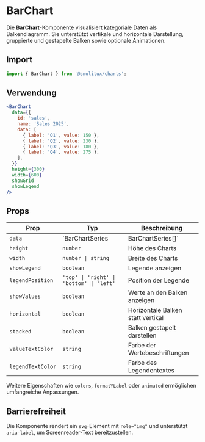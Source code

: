 # BarChart

Die **BarChart**-Komponente visualisiert kategoriale Daten als Balkendiagramm. Sie unterstützt vertikale und horizontale Darstellung, gruppierte und gestapelte Balken sowie optionale Animationen.

## Import
```jsx
import { BarChart } from '@smolitux/charts';
```

## Verwendung
```jsx
<BarChart
  data={{
    id: 'sales',
    name: 'Sales 2025',
    data: [
      { label: 'Q1', value: 150 },
      { label: 'Q2', value: 230 },
      { label: 'Q3', value: 180 },
      { label: 'Q4', value: 275 },
    ],
  }}
  height={300}
  width={600}
  showGrid
  showLegend
/>
```

## Props
| Prop | Typ | Beschreibung |
|------|-----|--------------|
| `data` | `BarChartSeries | BarChartSeries[]` | Daten für das Diagramm |
| `height` | `number` | Höhe des Charts |
| `width` | `number \| string` | Breite des Charts |
| `showLegend` | `boolean` | Legende anzeigen |
| `legendPosition` | `'top' \| 'right' \| 'bottom' \| 'left'` | Position der Legende |
| `showValues` | `boolean` | Werte an den Balken anzeigen |
| `horizontal` | `boolean` | Horizontale Balken statt vertikal |
| `stacked` | `boolean` | Balken gestapelt darstellen |
| `valueTextColor` | `string` | Farbe der Wertebeschriftungen |
| `legendTextColor` | `string` | Farbe des Legendentextes |

Weitere Eigenschaften wie `colors`, `formatYLabel` oder `animated` ermöglichen umfangreiche Anpassungen.

## Barrierefreiheit
Die Komponente rendert ein `svg`-Element mit `role="img"` und unterstützt `aria-label`, um Screenreader-Text bereitzustellen.
